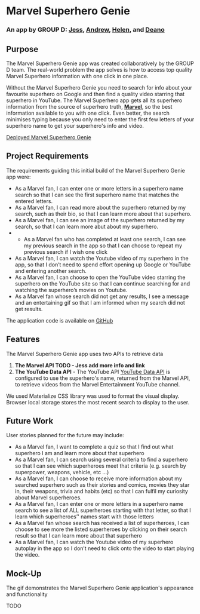 # Marvel Superhero Genie

### An app by GROUP D: [Jess](https://github.com/Key16), [Andrew](https://github.com/straightbot), [Helen](https://github.com/grace-anderson), and [Deano](https://github.com/DeanoHayne)

## Purpose
The Marvel Superhero Genie app was created collaboratively by the GROUP D team. The real-world problem the app solves is how to access top quality Marvel Superhero information with one click in one place. 

Without the Marvel Superhero Genie you need to search for info about your favourite superhero on Google and then find a quality video starring that superhero in YouTube. The Marvel Superhero app gets all its superhero information from the source of superhero truth, **[Marvel](https://www.marvel.com/)**, so the best information available to you with one click. Even better, the search minimises typing because you only need to enter the first few letters of your superhero name to get your superhero's info and video.

[Deployed Marvel Superhero Genie](https://deanohayne.github.io/marvel-superhero-genie/)

## Project Requirements

The requirements guiding this initial build of the Marvel Superhero Genie app were:

* As a Marvel fan, I can enter one or more letters in a superhero name search so that I can see the first superhero name that matches the entered letters.
* As a Marvel fan, I can read more about the superhero returned by my search, such as their bio, so that I can learn more about that superhero.
* As a Marvel fan, I can see an image of the superhero returned by my search, so that I can learn more abut about my superhero.
* * As a Marvel fan who has completed at least one search, I can see my previous search in the app so that I can choose to repeat my previous search if I wish one click
* As a Marvel fan, I can watch the Youtube video of my superhero in the app, so that I don’t need to spend effort opening up Google or YouTube and entering another search.
* As a Marvel fan, I can choose to open the YouTube video starring the superhero on the YouTube site so that I can continue searching for and watching the superhero’s movies on Youtube.
* As a Marvel fan whose search did not get any results, I see a message and an entertaining gif so that I am informed when my search did not get  results. 

The application code is available on [GitHub](https://github.com/DeanoHayne/marvel-superhero-genie)

## Features
The Marvel Superhero Genie app uses two APIs to retrieve data
1. **The Marvel API** **TODO - Jess add more info and link**
2. **The YouTube Data API** - The YouTube API [YouTube Data API](https://developers.google.com/youtube/v3/) is configured to use the superhero's name, returned from the Marvel API, to retrieve videos from the Marvel Entertainment YouTube channel. 

We used Materialize CSS library was used to format the visual display. Browser local storage stores the most recent search to display to the user. 

## Future Work

User stories planned for the future may include: 
* As a Marvel fan, I want to complete a quiz so that I find out what superhero I am and learn more about that superhero
* As a Marvel fan, I can search using several criteria to find a superhero so that I can see which superheroes meet that criteria (e.g. search by superpower, weapons, vehicle, etc …)
* As a Marvel fan, I can choose to receive more information about my searched superhero such as their stories and comics, movies they star in, their weapons, trivia and habits (etc) so that I can fulfil my curiosity about Marvel superheroes.
* As a Marvel fan, I can enter one or more letters in a superhero name search to see a list of ALL superheroes starting with that letter, so that I learn which superheroes’' names start with those letters
* As a Marvel fan whose search has received a list of superheroes, I can choose to see more the listed superheroes by clicking on their search result so that I can learn more about that superhero  
* As a Marvel fan, I can watch the Youtube video of my superhero autoplay in the app so I don’t need to click onto the video to start playing the video.

## Mock-Up

The gif demonstrates the Marvel Superhero Genie application's appearance and functionality

TODO
<!-- ![A Marvel fan searches for their favourite superhero. The superhero's bio and image is returned, with a YouTube video staring the Marvel hero.](./assets/Coding-Quiz-Challenge.gif) -->
